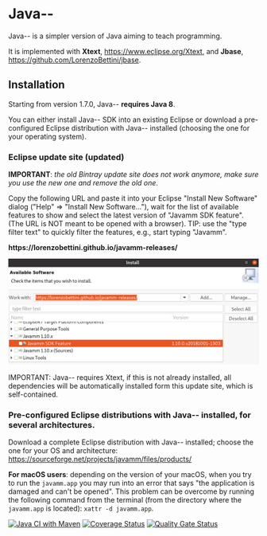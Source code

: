 # Java--
Java-- is a simpler version of Java aiming to teach programming.

It is implemented with **Xtext**, https://www.eclipse.org/Xtext, and **Jbase**, https://github.com/LorenzoBettini/jbase.

## Installation

Starting from version 1.7.0, Java-- **requires Java 8**.

You can either install Java-- SDK into an existing Eclipse or download a pre-configured Eclipse distribution with Java-- installed (choosing the one for your operating system).

### Eclipse update site (updated)

**IMPORTANT**: _the old Bintray update site does not work anymore, make sure you use the new one and remove the old one_.

Copy the following URL and paste it into your Eclipse "Install New Software" dialog ("Help" => "Install New Software..."), wait for the list of available features to show and select the latest version of "Javamm SDK feature". (The URL is NOT meant to be opened with a browser). TIP: use the "type filter text" to quickly filter the features, e.g., start typing "Javamm".

**https<span></span>://lorenzobettini.github.io/javamm-releases/**

![Install New Software Screenshot](images/javamm-installation.png)

IMPORTANT: Java-- requires Xtext, if this is not already installed, all dependencies will be automatically installed form this update site, which is self-contained.

### Pre-configured Eclipse distributions with Java-- installed, for several architectures.

Download a complete Eclipse distribution with Java-- installed; choose the one for your OS and architecture:
https://sourceforge.net/projects/javamm/files/products/

**For macOS users**: depending on the version of your macOS, when you try to run the `javamm.app` you may run into an error that says "the application is damaged and can't be opened". This problem can be overcome by running the following command from the terminal (from the directory where the `javamm.app` is located): `xattr -d javamm.app`.

[![Java CI with Maven](https://github.com/LorenzoBettini/javamm/actions/workflows/maven.yml/badge.svg)](https://github.com/LorenzoBettini/javamm/actions/workflows/maven.yml) [![Coverage Status](https://coveralls.io/repos/github/LorenzoBettini/javamm/badge.svg?branch=master)](https://coveralls.io/github/LorenzoBettini/javamm?branch=master) [![Quality Gate Status](https://sonarcloud.io/api/project_badges/measure?project=javamm%3Ajavamm.releng&metric=alert_status)](https://sonarcloud.io/dashboard?id=javamm%3Ajavamm.releng)

